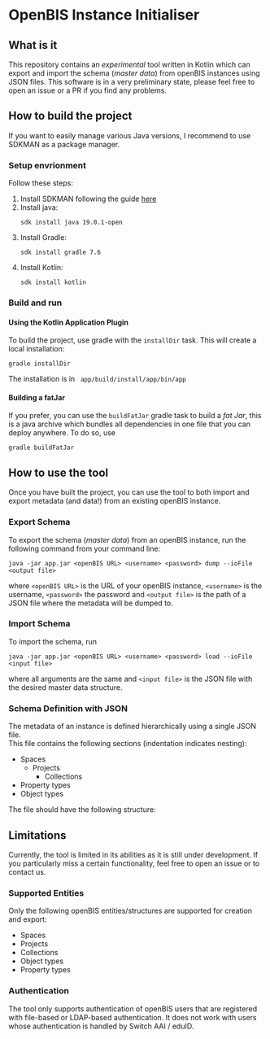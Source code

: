 # OpenBIS Instance Initialiser

## What is it
This repository contains an *experimental* tool written in Kotlin which can export and import the schema (*master data*) from  openBIS instances using JSON files.
This software is in a very preliminary state, please feel free to open an issue or a PR if you find any problems.

## How to build the project
If you want to easily manage various Java versions, I recommend to use SDKMAN as a package manager.
### Setup envrionment
Follow these steps:
1. Install SDKMAN following the guide [here](https://sdkman.io/install)
2. Install java:
   ```shell
   sdk install java 19.0.1-open
   ```
3. Install Gradle:
   ```shell
   sdk install gradle 7.6
   ```
4. Install Kotlin:  
    ```shell
   sdk install kotlin
   ```
### Build and run
#### Using the Kotlin Application Plugin
To build the project, use gradle with the `installDir` task. This will create a local installation:
```shell
gradle installDir
```
The installation is in ` app/build/install/app/bin/app`

#### Building a fatJar
If you prefer, you can use the `buildFatJar` gradle task to build a *fat Jar*, this is a java archive which bundles all dependencies in one file that you can deploy anywhere.
To do so, use
```shell
gradle buildFatJar
```




## How to use the tool
Once you have built the project, you can use the tool to both import and export metadata (and data!) from an existing openBIS instance.

### Export Schema
To export the schema (*master data*) from an openBIS instance, run the following command from your command line:
```shell
java -jar app.jar <openBIS URL> <username> <password> dump --ioFile <output file>
```
where `<openBIS URL>` is the URL of your openBIS instance, `<username>` is the username, `<password>` the password and `<output file>` is the path of a JSON file 
where the metadata will be dumped to.

### Import Schema
To import the schema, run
```shell
java -jar app.jar <openBIS URL> <username> <password> load --ioFile <input file>
```
where all arguments are the same and `<input file>` is the JSON file with the desired master data structure.

### Schema Definition with JSON
The metadata of an instance is defined hierarchically using a single JSON file.  
This file contains the following sections (indentation indicates nesting):
- Spaces
  - Projects
    - Collections
- Property types
- Object types

The file should have the following structure:


## Limitations
Currently, the tool is limited in its abilities as it is still under development. If you particularly miss a certain functionality, feel free to open an issue or to contact us.  
### Supported Entities
Only the following openBIS entities/structures are supported for creation and export:
- Spaces
- Projects
- Collections
- Object types
- Property types
### Authentication 
The tool only supports authentication of openBIS users that are registered with file-based or LDAP-based authentication. It does not work with users whose authentication is handled by Switch AAI / eduID.